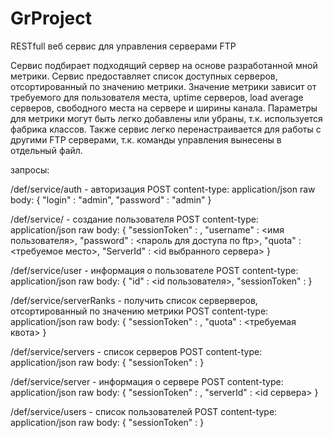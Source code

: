 # GrProject

RESTfull веб сервис для управления серверами FTP

Сервис подбирает подходящий сервер на основе разработанной мной метрики. Сервис предоставляет список доступных серверов, отсортированный
по значению метрики. Значение метрики зависит от требуемого для пользователя места, uptime серверов, load average серверов,
свободного места на сервере и ширины канала. Параметры для метрики могут быть легко добавлены или убраны, т.к. используется фабрика классов.
Также сервис легко перенастраивается для работы с другими FTP серверами, т.к. команды управления вынесены в отдельный файл. 

запросы:

/def/service/auth - авторизация
POST
content-type: application/json
raw body: 
{
  "login" : "admin",
  "password" : "admin"
}

/def/service/ - создание пользователя
POST
content-type: application/json
raw body:
{
  "sessionToken" : <session token>,
  "username" : <имя пользователя>,
  "password" : <пароль для доступа по ftp>,
  "quota" : <требуемое место>,
  "ServerId" : <id выбранного сервера>
}

/def/service/user - информация о пользователе
POST
content-type: application/json
raw body:
{
  "id" : <id пользователя>,
  "sessionToken" : <session token>
}

/def/service/serverRanks - получить список серверверов, отсортированный по значению метрики
POST
content-type: application/json
raw body:
{
  "sessionToken" : <session token>,
  "quota" : <требуемая квота>
}

/def/service/servers - список серверов
POST
content-type: application/json
raw body:
{
  "sessionToken" : <session token>
}

/def/service/server - информация о сервере
POST
content-type: application/json
raw body:
{
  "sessionToken" : <session token>,
  "serverId" : <id сервера>
}

/def/service/users - список пользователей
POST
content-type: application/json
raw body:
{
  "sessionToken" : <session token>
}
